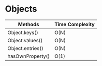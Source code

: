 # Objects

| Methods | Time Complexity |
| --- | --- |
| Object.keys() | O(N) |
| Object.values() | O(N) |
| Object.entries() | O(N) |
| hasOwnProperty() | O(1) |
